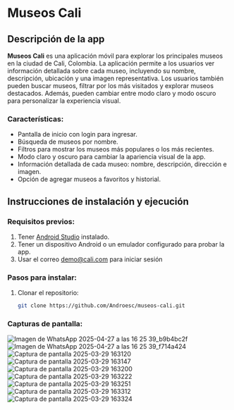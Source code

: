 # Museos Cali

## Descripción de la app

**Museos Cali** es una aplicación móvil para explorar los principales museos en la ciudad de Cali, Colombia. La aplicación permite a los usuarios ver información detallada sobre cada museo, incluyendo su nombre, descripción, ubicación y una imagen representativa. Los usuarios también pueden buscar museos, filtrar por los más visitados y explorar museos destacados. Además, pueden cambiar entre modo claro y modo oscuro para personalizar la experiencia visual.

### Características:
- Pantalla de inicio con login para ingresar.
- Búsqueda de museos por nombre.
- Filtros para mostrar los museos más populares o los más recientes.
- Modo claro y oscuro para cambiar la apariencia visual de la app.
- Información detallada de cada museo: nombre, descripción, dirección e imagen.
- Opción de agregar museos a favoritos y historial.

## Instrucciones de instalación y ejecución

### Requisitos previos:
1. Tener [Android Studio](https://developer.android.com/studio) instalado.
2. Tener un dispositivo Android o un emulador configurado para probar la app.
3. Usar el correo demo@cali.com para iniciar sesión

### Pasos para instalar:
1. Clonar el repositorio:
   ```bash
   git clone https://github.com/Androesc/museos-cali.git

### Capturas de pantalla:

![Imagen de WhatsApp 2025-04-27 a las 16 25 39_b9b4bc2f](https://github.com/user-attachments/assets/755ca35b-a6a0-489f-8af9-4f30c9c02930)
![Imagen de WhatsApp 2025-04-27 a las 16 25 39_f714a424](https://github.com/user-attachments/assets/98e94aa0-d6f4-4cfb-8bf6-ae27a7419c40)
![Captura de pantalla 2025-03-29 163120](https://github.com/user-attachments/assets/880b2a8b-585b-4dd6-8d47-238524c74bb2)
![Captura de pantalla 2025-03-29 163147](https://github.com/user-attachments/assets/74d26e61-3987-4f85-9b39-87079c9a25ba)
![Captura de pantalla 2025-03-29 163200](https://github.com/user-attachments/assets/9e02215d-2c60-4a7b-886f-eccb8c98f15c)
![Captura de pantalla 2025-03-29 163222](https://github.com/user-attachments/assets/72d7c657-676c-494f-b68a-d91b1d7043f8)
![Captura de pantalla 2025-03-29 163251](https://github.com/user-attachments/assets/a6d7c069-1944-44a2-9d0c-8502cb4f995c)
![Captura de pantalla 2025-03-29 163312](https://github.com/user-attachments/assets/4422362e-4244-4372-a14d-086a280bc740)
![Captura de pantalla 2025-03-29 163324](https://github.com/user-attachments/assets/53a5dbcc-a3f7-4646-ac5d-8d0f01cd9fe1)
